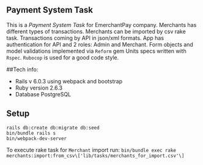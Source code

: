 ## Payment System Task

This is a *Payment System Task* for EmerchantPay company.
Merchants has different types of transactions.
Merchants can be imported by csv rake task.
Transactions coming by API in json/xml formats.
App has authentication for API and 2 roles: Admin and Merchant.
Form objects and model validations implemented via `Reform` gem
Units specs written with `Rspec`.
`Rubocop` is used for a good code style.

##Tech info:
* Rails v 6.0.3 using webpack and bootstrap
* Ruby version 2.6.3
* Database PostgreSQL

## Setup
```
rails db:create db:migrate db:seed
bin/bundle rails s
bin/webpack-dev-server
```
To execute rake task for `Merchant` import run:
`bin/bundle exec rake merchants:import:from_csv\['lib/tasks/merchants_for_import.csv'\]`
